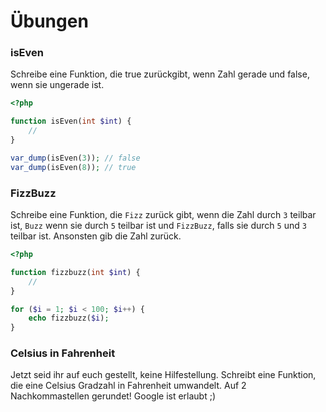 # Übungen


### isEven
Schreibe eine Funktion, die true zurückgibt, wenn Zahl gerade und false, wenn sie ungerade ist.
```php 
<?php

function isEven(int $int) {
    //
}

var_dump(isEven(3)); // false
var_dump(isEven(8)); // true

```

### FizzBuzz
Schreibe eine Funktion, die `Fizz` zurück gibt, wenn die Zahl durch `3` teilbar ist, `Buzz` wenn sie durch `5` teilbar ist und `FizzBuzz`, falls sie durch `5` und `3` teilbar ist. Ansonsten gib die Zahl zurück.

```php 
<?php

function fizzbuzz(int $int) {
    //
}

for ($i = 1; $i < 100; $i++) {
    echo fizzbuzz($i);
}

```

### Celsius in Fahrenheit
Jetzt seid ihr auf euch gestellt, keine Hilfestellung. Schreibt eine Funktion, die eine Celsius Gradzahl in Fahrenheit umwandelt. Auf 2 Nachkommastellen gerundet!
Google ist erlaubt ;)
